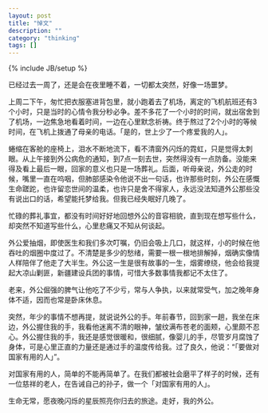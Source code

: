 ```yaml
---
layout: post
title: "悼文"
description: ""
category: "thinking"
tags: []
---
```

{% include JB/setup %}

已经过去一周了，还是会在夜里睡不着，一切都太突然，好像一场噩梦。

上周二下午，匆忙把衣服塞进背包里，就小跑着去了机场，离定的飞机航班还有3个小时，只是当时的心情令我分秒必争。差不多花了一个小时的时间，就出宿舍到了机场，一边焦急地看着时间，一边在心里默念祈祷。终于熬过了2个小时的等候时间，在飞机上拨通了母亲的电话。「是的，世上少了一个疼爱我的人」。

蜷缩在客舱的座椅上，泪水不断地流下，看不清窗外闪烁的霓虹，只是觉得太刺眼。从上午接到外公病危的通知，到7点一刻去世，突然得没有一点防备。没能来得及看上最后一眼，回家的意义也只是一场葬礼。后面，听母亲说，外公走的时候，嘴里一直在呜咽，但肺部感染令他说不出一句话，也许那些时刻，外公在感慨生命蹉跎，也许留恋世间的温柔，也许只是舍不得家人，永远没法知道外公那些没有说出口的话，希望能托梦给我。但我已经失眠好几晚了。

忙碌的葬礼事宜，都没有时间好好地回想外公的音容相貌，直到现在想写些什么，却突然不知道写些什么，心里悲痛又不知从何谈起。

外公爱抽烟，即使医生和我们多次叮嘱，仍旧会吸上几口，就这样，小的时候在他吞吐的烟圈中度过了。不清楚是多少的愁绪，需要一根一根地排解掉，烟确实像情人样陪伴了他走了大半生。外公这一生是很有故事的一生，烟雾缭绕，他会给我提起大凉山剿匪，新疆建设兵团的事情，可惜大多数事情我都记不太住了。

老来，外公倔强的脾气让他吃了不少亏，常与人争执，以来就常受气，加之晚年身体不适，因而也常是卧床休息。

突然，年少的事情不想再提，就说说外公的手。年前春节，回到家一趟，我坐在床边，外公握住我的手，我看他迷离不清的眼神，皱纹满布苍老的面颊，心里颇不忍心。外公握住我的手，我还是感觉很暖和，很细腻，像婴儿的手，尽管岁月腐蚀了身体，可是心里正直的力量还是通过手的温度传给我。过了良久，他说：“「要做对国家有用的人」”。

对国家有用的人，简单的不能再简单了。在我们都被社会磨平了样子的时候，还有一位慈祥的老人，在告诫自己的孙子，做一个「对国家有用的人」。

生命无常，愿夜晚闪烁的星辰照亮你归去的旅途。走好，我的外公。